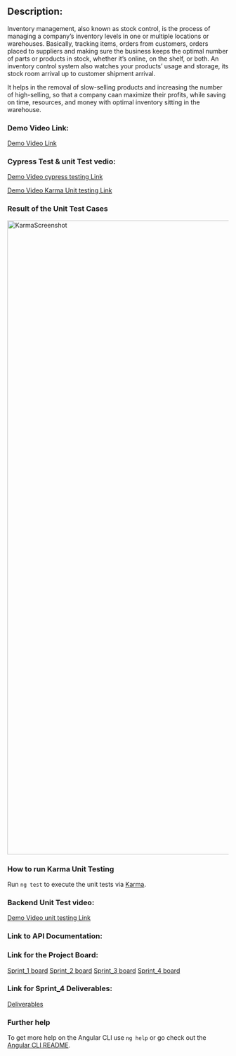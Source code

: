 ## Description:
Inventory management, also known as stock control, is the process of managing a company’s inventory levels in one or multiple locations or warehouses. Basically, tracking items, orders from customers, orders placed to suppliers and making sure the business keeps the optimal number of parts or products in stock, whether it’s online, on the shelf, or both. An inventory control system also watches your products’ usage and storage,  its stock room arrival up to customer shipment arrival.

It helps in the removal of slow-selling products and increasing the number of high-selling, so that a company caan maximize their profits, while saving on time, resources, and money with optimal inventory sitting in the warehouse.







### Demo Video Link:
[Demo Video Link](https://youtu.be/Mr3VQCEiDh0)

### Cypress Test & unit Test vedio:
[Demo Video cypress testing Link](https://youtu.be/6PS4V9Guc10)

[Demo Video Karma Unit testing Link](https://youtu.be/EWUQrRcEp4M)

### Result of the Unit Test Cases
<img width="1439" alt="KarmaScreenshot" src="https://user-images.githubusercontent.com/94930984/161365933-b1b74263-e2fa-4d1f-90b1-b26280e48666.png">

### How to run Karma Unit Testing

Run `ng test` to execute the unit tests via [Karma](https://karma-runner.github.io).

### Backend Unit Test video:
[Demo Video unit testing Link](https://youtu.be/lRBTuu2CCIk)

### Link to API Documentation:


### Link for the Project Board:
[Sprint_1 board](https://github.com/Raviteja7Lanka/Inventory_Management_SE_Project/projects/1)
[Sprint_2 board](https://github.com/Raviteja7Lanka/Inventory_Management_SE_Project/projects/2)
[Sprint_3 board](https://github.com/Raviteja7Lanka/Inventory_Management_SE_Project/projects/3)
[Sprint_4 board](https://github.com/Raviteja7Lanka/Inventory_Management_SE_Project/projects/4)
### Link for Sprint_4 Deliverables:
[Deliverables](https://github.com/Raviteja7Lanka/Inventory_Management_SE_Project/projects/4)

### Further help

To get more help on the Angular CLI use `ng help` or go check out the [Angular CLI README](https://github.com/angular/angular-cli/blob/master/README.md).

